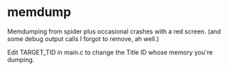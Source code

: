 # memdump
Memdumping from spider plus occasional crashes with a red screen. (and some debug output calls I forgot to remove, ah well.)

Edit TARGET_TID in main.c to change the Title ID whose memory you're dumping.
